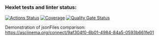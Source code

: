 ### Hexlet tests and linter status:
[![Actions Status](https://github.com/EgorDanilov95/backend-project-46/actions/workflows/hexlet-check.yml/badge.svg)](https://github.com/EgorDanilov95/backend-project-46/actions)
[![Coverage](https://sonarcloud.io/api/project_badges/measure?project=EgorDanilov95_backend-project-46&metric=coverage)](https://sonarcloud.io/summary/new_code?id=EgorDanilov95_backend-project-46)
[![Quality Gate Status](https://sonarcloud.io/api/project_badges/measure?project=EgorDanilov95_backend-project-46&metric=alert_status)](https://sonarcloud.io/summary/new_code?id=EgorDanilov95_backend-project-46)



Demonstration of jsonFiles comparison: https://asciinema.org/connect/9af304f0-6b01-4984-84a5-0593b661fe01
